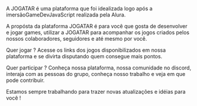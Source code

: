 A JOGATAR é uma plataforma que foi idealizada logo após a imersãoGameDevJavaScript realizada pela Alura.

A propósta da plataforma JOGATAR é para você que gosta de desenvolver e jogar games, utilizar a JOGATAR para acompanhar os jogos criados pelos nossos colaboradores, seguidores e até mesmo por você.

Quer jogar ?
	Acesse os links dos jogos disponibilizados em nossa plataforma e se divirta disputando quem consegue mais pontos.

Quer participar ?
	Conheça nossa plataforma, nossa comunidade no discord, interaja com as pessoas do grupo, conheça nosso trabalho e veja em que pode contribuir.

Estamos sempre trabalhando para trazer novas atualizações e idéias para você !